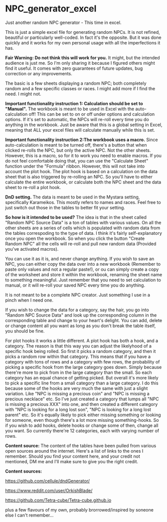 # NPC_generator_excel
Just another random NPC generator - This time in excel.

This is just a simple excel file for generating random NPCs. It is not refined, beautiful or particularly well-coded. In fact it's the opposite. But it was done quickly and it works for my own personal usage with all the imperfections it has.

**Fair Warning: Do not think this will work for you.** It might, but the intended audience is just me. So I'm only sharing it because I figured others might find it useful. It comes with zero guarantees of future updates, bug correction or any improvements.

The basic is a few sheets displaying a random NPC; both completely random and a few specific classes or races. I might add more if I find the need. I might not.

**Important functionality instruction 1: Calculation should be set to "Manual".** The workbook is meant to be used in Excel with the auto-calculation off! This can be set to on or off under options and calculation options. If it's set to automatic, the NPCs will re-roll every time you do anything in the workbook. Just be aware that this is a global setting in Excel, meaning that ALL your excel files will calculate manually while this is set.

**Important functionality instruction 2:The workbook uses a macro.** Since auto-calculation is meant to be turned off, there's a button that when clicked re-rolls the NPC, but only the active NPC. Not the other sheets. However, this is a macro, so for it to work you need to enable macros. If you do not feel comfortable doing that, you can use the "Calculate Sheet" function under the "Formula" ribbon. However, this will not take into account the plot hook. The plot hook is based on a calculation on the data sheet that is also triggered by re-rolling an NPC. So you'll have to either calculate the entire workbook, or calculate both the NPC sheet and the data sheet to re-roll a plot hook.

**DnD setting.** The data is meant to be used in the Mystara setting, specifically Karameikos. This mostly refers to names and races. Feel free to just switch out those in the tables to better fit your setting.

**So how is it intended to be used?** The idea is that in the sheet called "Random NPC Source Data" is a ton of tables with various values. On all the other sheets are a series of cells which is populated with random data from the tables correspoding to the type of data. I think it's fairly self-explanatory once you open the workbook. So when you click the button "Create Random NPC" all the cells will re-roll and pull new random data (Provided you've activated macros).

You can use it as it is, and never change anything. If you wish to save an NPC, you can either copy the data over into a new workbook (Remember to paste only values and not a regular paste!), or ou can simply create a copy of the worksheet and store it within the workbook, renaming the sheet name to something meaningful. Just remember that you need to set calculation to manual, or it will re-roll your saved NPC every time you do anything.

It is not meant to be a complete NPC creator. Just something I use in a pinch when I need one.

If you wish to change the data for a category, say the hair, you go into "Random NPC Source Data" and look up the corresponding column in the corresponding table and change to your heart's delight. You can add, delete or change content all you want as long as you don't break the table itself, you should be fine.

For plot hooks it works a little different. A plot hook has both a hook, and a category. The reason is that this way you can adjust the likelyhood of a specific hook being rolled. So first it picks a random category, and then it picks a random row within that category. This means that if you have a category with tons of rows and a category with few rows, the probability of picking a specific hook from the large category goes down. Simply because there're more to pick from in the large category than the small. So each category has an equal chance of getting picked. But overall it's more likely to pick a specific line from a small category than a large category. I do this because some of the hooks are very much the same with just a slight variation. Like "NPC is missing a precious coin" and "NPC is missing a precious necklace" etc. So I've just created a category that lumps all "NPC is missing a precious XXX" into one, and then created a different category with "NPC is looking for a long lost son", "NPC is looking for a long lost parent" etc. So it's equally likely to pick either missing something or looking for someone, even though there's a lot more missing something-hooks. So if you wish to add hooks, delete hooks or change some of then, change all you want. So currently there're 12 categories, each with varying number of rows.

**Content source:** The content of the tables have been pulled from various open sources around the internet. Here's a list of links to the ones I remember. Should you find your content here, and your credit not mentioned, DM me and I'll make sure to give you the right credit.

**Content sources:**

https://github.com/cellule/dndGenerator/

https://www.reddit.com/user/OrkishBlade/

https://github.com/Tetra-cube/Tetra-cube.github.io

plus a few flavours of my own, probably brorrowed/inspired by soneone else I can't remember...

